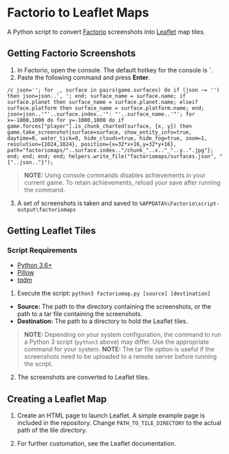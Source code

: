 # Factorio to Leaflet Maps

A Python script to convert [Factorio](http://factorio.com/) screenshots into [Leaflet](https://leafletjs.com/) map tiles.

## Getting Factorio Screenshots

1. In Factorio, open the console. The default hotkey for the console is **`**.
2. Paste the following command and press **Enter**.

```(lua)
/c json=''; for _, surface in pairs(game.surfaces) do if (json ~= '') then json=json..', '; end; surface_name = surface.name; if surface.planet then surface_name = surface.planet.name; elseif surface.platform then surface_name = surface.platform.name; end; json=json..'"'..surface.index..'": "'..surface_name..'"'; for x=-1000,1000 do for y=-1000,1000 do if game.forces["player"].is_chunk_charted(surface, {x, y}) then game.take_screenshot{surface=surface, show_entity_info=true, daytime=0, water_tick=0, hide_clouds=true, hide_fog=true, zoom=1, resolution={1024,1024}, position={x=32*x+16,y=32*y+16}, path="factoriomaps/"..surface.index.."/chunk_"..x.."_"..y..".jpg"}; end; end; end; end; helpers.write_file("factoriomaps/surfaces.json", "{"..json.."}");
```

> **NOTE:** Using console commands disables achievements in your current game. To retain achievements, reload your save after running the command.

3. A set of screenshots is taken and saved to `%APPDATA%\Factorio\script-output\factoriomaps`

## Getting Leaflet Tiles

### Script Requirements
  * [Python 3.6+](https://www.python.org/downloads/release/latest)
  * [Pillow](https://pypi.org/project/Pillow/)
  * [tqdm](https://pypi.org/project/tqdm/)
  
1. Execute the script: `python3 factoriomap.py [source] [destination]`
  * **Source:** The path to the directory containing the screenshots, or the path to a tar file containing the screenshots.
  * **Destination:** The path to a directory to hold the Leaflet tiles.
  
> **NOTE:** Depending on your system configuration, the command to run a Python 3 script (`python3` above) may differ. Use the appropriate command for your system.
> **NOTE:** The tar file option is useful if the screenshots need to be uploaded to a remote server before running the script.

2. The screenshots are converted to Leaflet tiles.

## Creating a Leaflet Map

1. Create an HTML page to launch Leaflet. A simple example page is included in the repository. Change `PATH_TO_TILE_DIRECTORY` to the actual path of the tile directory.

2. For further customation, see the Leaflet documentation.
